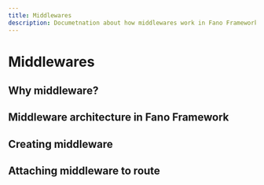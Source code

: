 ```yaml
---
title: Middlewares
description: Documetnation about how middlewares work in Fano Framework
---
```


<h1 class="major">Middlewares</h1>

## Why middleware?

## Middleware architecture in Fano Framework

## Creating middleware

## Attaching middleware to route
